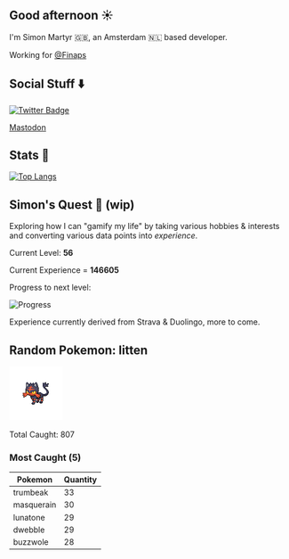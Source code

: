 ## Good afternoon ☀️

I'm Simon Martyr 🇬🇧, an Amsterdam 🇳🇱 based developer. 

Working for [@Finaps](https://www.finaps.nl/) 


## Social Stuff ⬇️

[![Twitter Badge](https://img.shields.io/badge/-@vintage_si-1ca0f1?style=flat-square&labelColor=1ca0f1&logo=twitter&logoColor=white&link=https://twitter.com/vintage_si)](https://twitter.com/vintage_si)

<a rel="me" href="https://fosstodon.org/@martyr">Mastodon</a>

## Stats 🤖

[![Top Langs](https://github-readme-stats.vercel.app/api/top-langs/?username=simonmartyr&layout=compact)](https://github.com/anuraghazra/github-readme-stats)

## Simon's Quest 🚧 (wip)

Exploring how I can "gamify my life" by taking various hobbies & interests and converting various data points into _experience_.

Current Level: **56**

Current Experience = **146605**

Progress to next level:


![Progress](https://progress-bar.dev/79/?width=250)

Experience currently derived from Strava & Duolingo, more to come.

## Random Pokemon: litten
 
![pokemon](https:&#x2F;&#x2F;raw.githubusercontent.com&#x2F;PokeAPI&#x2F;sprites&#x2F;master&#x2F;sprites&#x2F;pokemon&#x2F;725.png) 

Total Caught: 807

### Most Caught (5)

Pokemon | Quantity |
--- | --- |
trumbeak|33
masquerain|30
lunatone|29
dwebble|29
buzzwole|28

